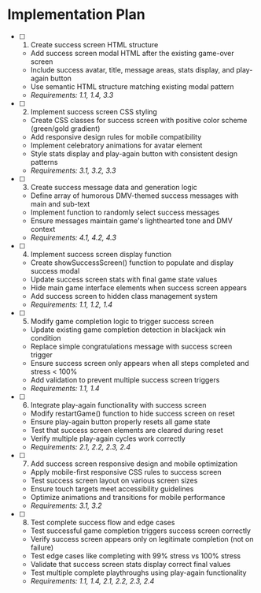 # Implementation Plan

- [ ] 1. Create success screen HTML structure
  - Add success screen modal HTML after the existing game-over screen
  - Include success avatar, title, message areas, stats display, and play-again button
  - Use semantic HTML structure matching existing modal pattern
  - _Requirements: 1.1, 1.4, 3.3_

- [ ] 2. Implement success screen CSS styling
  - Create CSS classes for success screen with positive color scheme (green/gold gradient)
  - Add responsive design rules for mobile compatibility
  - Implement celebratory animations for avatar element
  - Style stats display and play-again button with consistent design patterns
  - _Requirements: 3.1, 3.2, 3.3_

- [ ] 3. Create success message data and generation logic
  - Define array of humorous DMV-themed success messages with main and sub-text
  - Implement function to randomly select success messages
  - Ensure messages maintain game's lighthearted tone and DMV context
  - _Requirements: 4.1, 4.2, 4.3_

- [ ] 4. Implement success screen display function
  - Create showSuccessScreen() function to populate and display success modal
  - Update success screen stats with final game state values
  - Hide main game interface elements when success screen appears
  - Add success screen to hidden class management system
  - _Requirements: 1.1, 1.2, 1.4_

- [ ] 5. Modify game completion logic to trigger success screen
  - Update existing game completion detection in blackjack win condition
  - Replace simple congratulations message with success screen trigger
  - Ensure success screen only appears when all steps completed and stress < 100%
  - Add validation to prevent multiple success screen triggers
  - _Requirements: 1.1, 1.4_

- [ ] 6. Integrate play-again functionality with success screen
  - Modify restartGame() function to hide success screen on reset
  - Ensure play-again button properly resets all game state
  - Test that success screen elements are cleared during reset
  - Verify multiple play-again cycles work correctly
  - _Requirements: 2.1, 2.2, 2.3, 2.4_

- [ ] 7. Add success screen responsive design and mobile optimization
  - Apply mobile-first responsive CSS rules to success screen
  - Test success screen layout on various screen sizes
  - Ensure touch targets meet accessibility guidelines
  - Optimize animations and transitions for mobile performance
  - _Requirements: 3.1, 3.2_

- [ ] 8. Test complete success flow and edge cases
  - Test successful game completion triggers success screen correctly
  - Verify success screen appears only on legitimate completion (not on failure)
  - Test edge cases like completing with 99% stress vs 100% stress
  - Validate that success screen stats display correct final values
  - Test multiple complete playthroughs using play-again functionality
  - _Requirements: 1.1, 1.4, 2.1, 2.2, 2.3, 2.4_